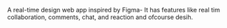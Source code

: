 A real-time design web app inspired by Figma-
It has features like real tim collaboration, comments, chat, and reaction and ofcourse desih.
